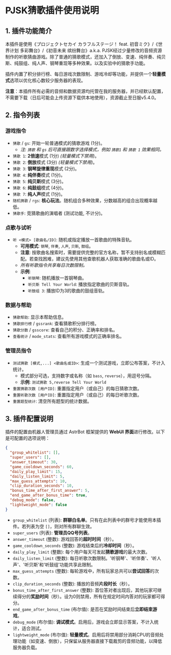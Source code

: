 # PJSK猜歌插件使用说明

## 1. 插件功能简介

本插件是使用《プロジェクトセカイ カラフルステージ！ feat. 初音ミク》/《世界计划 多彩舞台》/《初音未来 缤纷舞台》a.k.a. PJSK经过少量修改的音频资源制作的听歌猜曲游戏。除了普通的猜歌模式，还加入了倒放、变速、纯伴奏、纯贝斯、纯鼓组、纯人声、钢琴重现等多种效果。以及实验中的猜歌手功能。

插件内置了积分排行榜、每日游戏次数限制、游戏冷却等功能，并提供一个**轻量模式**选项以优化核心数较少服务器的表现。

**注意**：本插件所有必需的音频和数据资源均托管在我的服务器，并已经默认配置，不需要下载（日后可能会上传资源下载供本地使用），资源截止至日服v5.4.0。

## 2. 指令列表

### 游戏指令
- `猜歌` / `gs`: 开始一轮普通模式的猜歌游戏 (1分)。
  - *注: `猜歌` 和 `gs` 后可直接跟数字选择模式，例如 `猜歌1` 和 `猜歌 1` 效果相同。*
- `猜歌 1`: **2倍速**模式 (1分) *(轻量模式下禁用)*。
- `猜歌 2`: **倒放**模式 (3分) *(轻量模式下禁用)*。
- `猜歌 3`: **钢琴旋律重现**模式 (2分)。
- `猜歌 4`: **纯伴奏**模式 (1分)。
- `猜歌 5`: **纯贝斯**模式 (3分)。
- `猜歌 6`: **纯鼓组**模式 (4分)。
- `猜歌 7`: **纯人声**模式 (1分)。
- `随机猜歌` / `rgs`: **核心玩法**。随机组合多种效果，分数越高的组合出现概率越低。
- `猜歌手`: 竞猜歌曲的演唱者 (测试功能, 不计分)。

### 点歌与试听
- `听 <模式> [歌曲名/ID]`: 随机或指定播放一首歌曲的特殊音轨。
  - **可用模式**: `钢琴`, `伴奏`, `人声`, `贝斯`, `鼓组`。
  - **注意**: 按歌曲名搜索时，需要提供完整的官方名称，暂不支持别名或模糊匹配。若查找困难，建议先使用其他查歌机器人获取准确的歌曲名或ID。
  - *所有听歌指令共享每日次数限制。*
  - **示例**:
    - `听钢琴`: 随机播放一首钢琴曲。
    - `听贝斯 Tell Your World`: 播放指定歌曲的贝斯音轨。
    - `听鼓组 3`: 播放ID为3的歌曲的鼓组音轨。

### 数据与帮助
- `猜歌帮助`: 显示本帮助信息。
- `猜歌排行榜` / `gssrank`: 查看猜歌积分排行榜。
- `猜歌分数` / `gsscore`: 查看自己的积分、正确率和排名。
- `查看统计` / `mode_stats`: 查看所有游戏模式的正确率排名。

### 管理员指令
- `测试猜歌 [模式,...] <歌曲名或ID>`: 生成一个测试游戏，立即公布答案，不计入统计。
    - 模式部分可选，支持数字或名称（如 `bass`, `reverse`），用逗号分隔。
    - **示例**: `测试猜歌 5,reverse Tell Your World`
- `重置猜歌次数 [用户ID]`: 重置指定用户（或自己）的每日猜歌次数。
- `重置听歌次数 [用户ID]`: 重置指定用户（或自己）的每日听歌次数。
- `重置题型统计`: 清空所有题型的统计数据。

## 3. 插件配置说明

插件的配置由机器人管理员通过 AstrBot 框架提供的 **WebUI 界面**进行修改。以下是可配置的选项说明：

```json
{
  "group_whitelist": [],
  "super_users": [],
  "answer_timeout": 30,
  "game_cooldown_seconds": 60,
  "daily_play_limit": 15,
  "daily_listen_limit": 5,
  "max_guess_attempts": 10,
  "clip_duration_seconds": 10,
  "bonus_time_after_first_answer": 5,
  "end_game_after_bonus_time": true,
  "debug_mode": false,
  "lightweight_mode": false
}
```
- `group_whitelist` (列表): **群聊白名单**。只有在此列表中的群号才能使用本插件。若列表为空 `[]`，则对所有群聊生效。
- `super_users` (列表): **管理员QQ号列表**。
- `answer_timeout` (整数): 游戏回答的**超时时间**（秒）。
- `game_cooldown_seconds` (整数): 游戏结束后的**冷却时间**（秒）。
- `daily_play_limit` (整数): 每个用户每天可发起**猜歌游戏**的最大次数。
- `daily_listen_limit` (整数): 每日听歌次数限制。'听钢琴'、'听伴奏'、'听人声'、'听贝斯'和'听鼓组'功能共享此限制。
- `max_guess_attempts` (整数): 每轮游戏中，所有玩家总共可以**尝试回答**的次数。
- `clip_duration_seconds` (整数): 播放的音频**片段时长**（秒）。
- `bonus_time_after_first_answer` (整数): 首位答对者出现后，其他玩家可继续得分的**奖励时间**（秒）。设为0则禁用，所有在规定时间内答对的玩家都可得分。
- `end_game_after_bonus_time` (布尔值): 是否在奖励时间结束后**立即结束游戏**。
- `debug_mode` (布尔值): **调试模式**。启用后，游戏会立即显示答案，不计入统计，适合测试。
- `lightweight_mode` (布尔值): **轻量模式**。启用后将禁用部分消耗CPU的音频处理功能（如变速、倒放），只保留从服务器直接下载裁剪的音频功能，以降低服务器负载。
